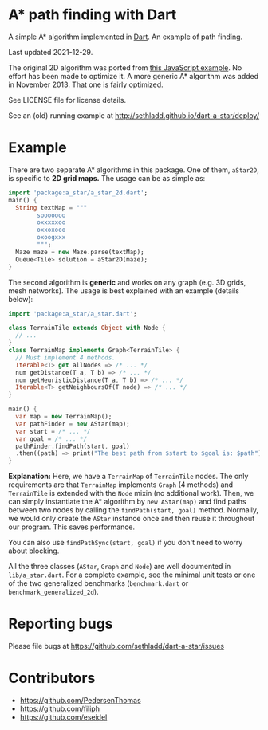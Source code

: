 # A* path finding with Dart

A simple A* algorithm implemented in [Dart](http://dartlang.org).
An example of path finding.

Last updated 2021-12-29.

The original 2D algorithm was ported from
[this JavaScript example](http://46dogs.blogspot.com/2009/10/star-pathroute-finding-javascript-code.html). 
No effort has been made to optimize it. A more generic A* algorithm was added
in November 2013. That one is fairly optimized.

See LICENSE file for license details.

See an (old) running example at http://sethladd.github.io/dart-a-star/deploy/

# Example

There are two separate A* algorithms in this package. One of them, `aStar2D`, is
specific to **2D grid maps.** The usage can be as simple as:

```dart
import 'package:a_star/a_star_2d.dart';
main() {
  String textMap = """
        sooooooo
        oxxxxxoo
        oxxoxooo
        oxoogxxx      
        """;
  Maze maze = new Maze.parse(textMap);
  Queue<Tile> solution = aStar2D(maze);
}
```

The second algorithm is **generic** and works on any graph (e.g. 3D grids, mesh
networks). The usage is best explained with an example (details below):

```dart
import 'package:a_star/a_star.dart';

class TerrainTile extends Object with Node {
  // ...
}
class TerrainMap implements Graph<TerrainTile> {
  // Must implement 4 methods.
  Iterable<T> get allNodes => /* ... */
  num getDistance(T a, T b) => /* ... */
  num getHeuristicDistance(T a, T b) => /* ... */
  Iterable<T> getNeighboursOf(T node) => /* ... */
}

main() {
  var map = new TerrainMap();
  var pathFinder = new AStar(map);
  var start = /* ... */
  var goal = /* ... */
  pathFinder.findPath(start, goal)
  .then((path) => print("The best path from $start to $goal is: $path"));
}
```

**Explanation:** Here, we have a `TerrainMap` of `TerrainTile` nodes. The only
requirements are that `TerrainMap` implements `Graph` (4 methods) and
`TerrainTile` is extended with the `Node` mixin (no additional work). Then, we
can simply instantiate the A* algorithm by `new AStar(map)` and find paths 
between two nodes by calling the `findPath(start, goal)` method. Normally,
we would only create the `AStar` instance once and then reuse it throughout our
program. This saves performance.

You can also use `findPathSync(start, goal)` if you don't need to worry about
blocking.

All the three classes (`AStar`, `Graph` and `Node`) are well documented in
`lib/a_star.dart`. For a complete example, see the minimal unit tests or one of
the two generalized benchmarks (`benchmark.dart` or `benchmark_generalized_2d`).

# Reporting bugs

Please file bugs at https://github.com/sethladd/dart-a-star/issues

# Contributors

* https://github.com/PedersenThomas
* https://github.com/filiph
* https://github.com/eseidel

